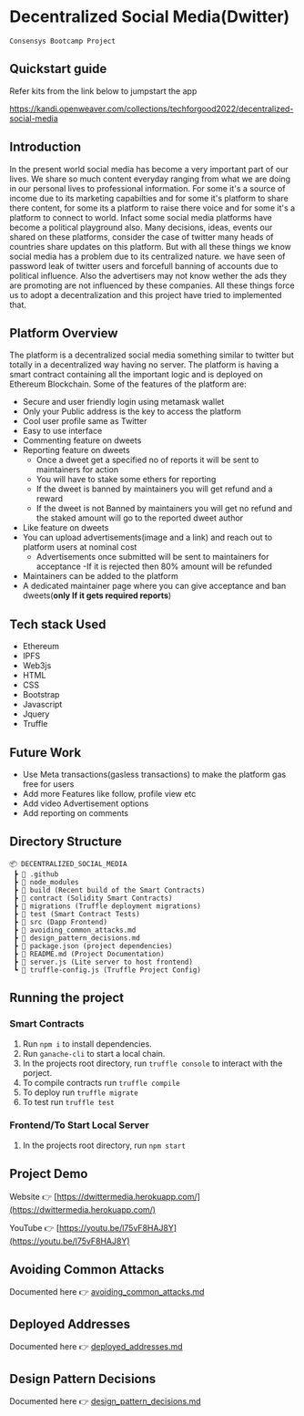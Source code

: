 # Decentralized Social Media(Dwitter)
`Consensys Bootcamp Project`
## Quickstart guide
Refer kits from the link below to jumpstart the app

https://kandi.openweaver.com/collections/techforgood2022/decentralized-social-media
## Introduction

In the present world social media has become a very important part of our lives. We share so much content everyday ranging from what we are doing in our personal lives to professional information. For some it's a source of income due to its marketing capabilties and for some it's platform to share there content, for some its a platform to raise there voice and for some it's a platform to connect to world. Infact some social media platforms have become a political playground also. Many decisions, ideas, events our shared on these platforms, consider the case of twitter many heads of countries share updates on this platform. But with all these things we know social media has a problem due to its centralized nature. we have seen of password leak of twitter users and forcefull banning of accounts due to political influence. Also the advertisers may not know wether the ads they are promoting are not influenced by these companies. All these things force us to adopt a decentralization and this project have tried to implemented that.


## Platform Overview

The platform is a decentralized social media something similar to twitter but totally in a decentralized way having no server. The platform is having a smart contract containing all the important logic and is deployed on Ethereum Blockchain. Some of the features of the platform are:
- Secure and user friendly login using metamask wallet
- Only your Public address is the key to access the platform
- Cool user profile same as Twitter
- Easy to use interface
- Commenting feature on dweets
- Reporting feature on dweets
  - Once a dweet get a specified no of reports it will be sent to maintainers for action
  - You will have to stake some ethers for reporting
  - If the dweet is banned by maintainers you will get refund and a reward
  - If the dweet is not Banned by maintainers you will get no refund and the staked amount will go to the reported dweet author
- Like feature on dweets
- You can upload advertisements(image and a link) and reach out to platform users at nominal cost
  - Advertisements once submitted will be sent to maintainers for acceptance
  -If it is rejected then 80% amount will be refunded
- Maintainers can be added to the platform
- A dedicated maintainer page where you can give acceptance and ban dweets(**only If it gets required reports**)

## Tech stack Used
- Ethereum
- IPFS
- Web3js
- HTML
- CSS
- Bootstrap
- Javascript
- Jquery
- Truffle

## Future Work
- Use Meta transactions(gasless transactions) to make the platform gas free for users
- Add more Features like follow, profile view etc
- Add video Advertisement options
- Add reporting on comments


## Directory Structure
```
📦 DECENTRALIZED_SOCIAL_MEDIA
 ┣ 📂 .github
 ┣ 📂 node_modules
 ┣ 📂 build (Recent build of the Smart Contracts)
 ┣ 📂 contract (Solidity Smart Contracts)
 ┣ 📂 migrations (Truffle deployment migrations)
 ┣ 📂 test (Smart Contract Tests)
 ┣ 📂 src (Dapp Frontend)
 ┣ 📜 avoiding_common_attacks.md
 ┣ 📜 design_pattern_decisions.md
 ┣ 📜 package.json (project dependencies)
 ┣ 📜 README.md (Project Documentation)
 ┣ 📜 server.js (Lite server to host frontend)
 ┗ 📜 truffle-config.js (Truffle Project Config)
```

## Running the project

### Smart Contracts
1. Run `npm i` to install dependencies.
4. Run `ganache-cli` to start a local chain.
3. In the projects root directory, run `truffle console` to interact with the porject.
4. To compile contracts run `truffle compile`
5. To deploy run `truffle migrate` 
6. To test run `truffle test` 

### Frontend/To Start Local Server
1. In the projects root directory, run `npm start`

## Project Demo
Website 👉 [https://dwittermedia.herokuapp.com/](https://dwittermedia.herokuapp.com/)

YouTube 👉 [https://youtu.be/l75vF8HAJ8Y](https://youtu.be/l75vF8HAJ8Y)

## Avoiding Common Attacks
Documented here 👉 [avoiding_common_attacks.md](avoiding_common_attacks.md)

## Deployed Addresses
Documented here 👉 [deployed_addresses.md](deployed_addresses.md)

## Design Pattern Decisions
Documented here 👉 [design_pattern_decisions.md](design_pattern_decisions.md)
